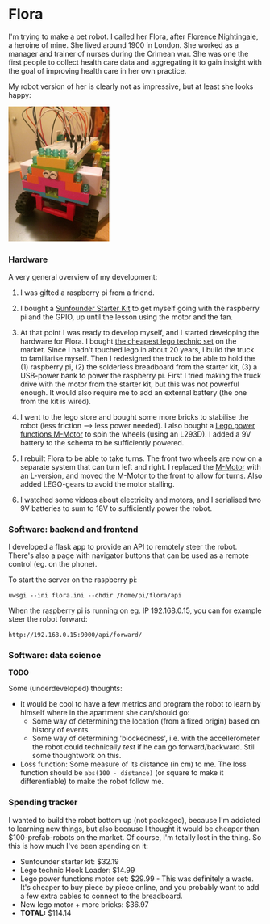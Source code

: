 # Flora

I'm trying to make a pet robot.  I called her Flora, after [Florence Nightingale](https://en.wikipedia.org/wiki/Florence_Nightingale), a heroine of mine.  She lived around 1900 in London.  She worked as a manager and trainer of nurses during the Crimean war.  She was one the first people to collect health care data and aggregating it to gain insight with the goal of improving health care in her own practice.

My robot version of her is clearly not as impressive, but at least she looks happy:

<img src="media/phase3c_growingup.jpg" width="200">

### Hardware

A very general overview of my development:
1. I was gifted a raspberry pi from a friend.
2. I bought a [Sunfounder Starter Kit](https://www.sunfounder.com/) to get myself going with the raspberry pi and the GPIO, up until the lesson using the motor and the fan.
3. At that point I was ready to develop myself, and I started developing the hardware for Flora.
  I bought [the cheapest lego technic set](https://shop.lego.com/en-US/Hook-Loader-42084) on the market.  Since I hadn't touched lego in about 20 years, I build the truck to familiarise myself.  Then I redesigned the truck to be able to hold the (1) raspberry pi, (2) the solderless breadboard from the starter kit, (3) a USB-power bank to power the raspberry pi.  First I tried making the truck drive with the motor from the starter kit, but this was not powerful enough.  It would also require me to add an external battery (the one from the kit is wired).

4. I went to the lego store and bought some more bricks to stabilise the robot (less friction --> less power needed).  I also bought a [Lego power functions M-Motor](https://shop.lego.com/en-US/LEGO-Power-Functions-M-Motor-8883) to spin the wheels (using an L293D).  I added a 9V battery to the schema to be sufficiently powered.

5. I rebuilt Flora to be able to take turns.  The front two wheels are now on a separate system that can turn left and right.  I replaced the [M-Motor](https://shop.lego.com/en-US/LEGO-Power-Functions-M-Motor-8883) with an L-version, and moved the M-Motor to the front to allow for turns.  Also added LEGO-gears to avoid the motor stalling.

6. I watched some videos about electricity and motors, and I serialised two 9V batteries to sum to 18V to sufficiently power the robot.

### Software: backend and frontend

I developed a flask app to provide an API to remotely steer the robot.
There's also a page with navigator buttons that can be used as a remote control (eg. on the phone).

To start the server  on the raspberry pi:

    uwsgi --ini flora.ini --chdir /home/pi/flora/api

When the raspberry pi is running on eg. IP 192.168.0.15, you can for example steer the robot forward:

    http://192.168.0.15:9000/api/forward/

### Software: data science

**TODO**

Some (underdeveloped) thoughts:

- It would be cool to have a few metrics and program the robot to learn by himself where in the apartment she can/should go:
  - Some way of determining the location (from a fixed origin) based on history of events.
  - Some way of determining 'blockedness', i.e. with the accellerometer the robot could technically _test_ if he can go forward/backward.  Still some thoughtwork on this.
- Loss function: Some measure of its distance (in cm) to me.  The loss function should be `abs(100 - distance)` (or square to make it differentiable) to make the robot follow me.

### Spending tracker

I wanted to build the robot bottom up (not packaged), because I'm addicted to learning new things, but also because I thought it would be cheaper than $100-prefab-robots on the market.  Of course, I'm totally lost in the thing.  So this is how much I've been spending on it:
- Sunfounder starter kit: $32.19
- Lego technic Hook Loader: $14.99
- Lego power functions motor set: $29.99 - This was definitely a waste.  It's cheaper to buy piece by piece online, and you probably want to add a few extra cables to connect to the breadboard.
- New lego motor + more bricks: $36.97
- **TOTAL:** $114.14
